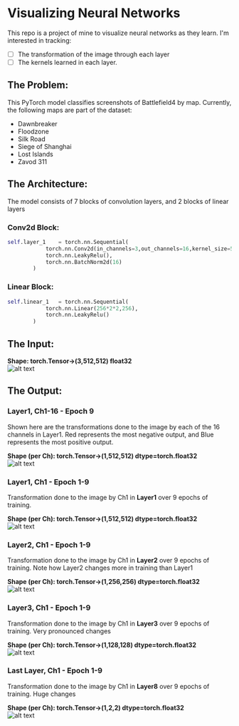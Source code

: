 # Visualizing Neural Networks
This repo is a project of mine to visualize neural networks as they learn. I'm interested in tracking:
- [ ] The transformation of the image through each layer
- [ ] The kernels learned in each layer.

## The Problem: 
This PyTorch model classifies screenshots of Battlefield4 by map. 
Currently, the following maps are part of the dataset:
- Dawnbreaker
- Floodzone
- Silk Road
- Siege of Shanghai
- Lost Islands
- Zavod 311

## The Architecture: 
The model consists of 7 blocks of convolution layers, and 2 blocks of linear layers  
### Conv2d Block:
```python
self.layer_1    = torch.nn.Sequential(
            torch.nn.Conv2d(in_channels=3,out_channels=16,kernel_size=5,stride=1,padding=2,bias=True),
            torch.nn.LeakyRelu(),
            torch.nn.BatchNorm2d(16)
        )
```  
### Linear Block:
```python
self.linear_1   = torch.nn.Sequential(
            torch.nn.Linear(256*2*2,256),
            torch.nn.LeakyRelu()
        )
```
## The Input:    
**Shape: torch.Tensor->(3,512,512) float32**  
![alt text](https://github.com/steinshark/VisualizedML/blob/main/BaseImg.jpg?raw=true)

## The Output: 

### Layer1, Ch1-16 - Epoch 9
Shown here are the transformations done to the image by each of the 16 channels in Layer1. Red represents the most negative output, and Blue represents the most positive output.  

**Shape (per Ch): torch.Tensor->(1,512,512) dtype=torch.float32**  
![alt text](https://github.com/steinshark/VisualizedML/blob/main/Layer1_ep0.jpg?raw=true)


### Layer1, Ch1 - Epoch 1-9
Transformation done to the image by Ch1 in **Layer1** over 9 epochs of training.  

**Shape (per Ch): torch.Tensor->(1,512,512) dtype=torch.float32**  
![alt text](https://github.com/steinshark/VisualizedML/blob/main/Layer1_ch1.jpg?raw=true)


### Layer2, Ch1 - Epoch 1-9
Transformation done to the image by Ch1 in **Layer2** over 9 epochs of training. Note how Layer2 changes more in training than Layer1  

**Shape (per Ch): torch.Tensor->(1,256,256) dtype=torch.float32**  
![alt text](https://github.com/steinshark/VisualizedML/blob/main/Layer2_ch1.jpg?raw=true)


### Layer3, Ch1 - Epoch 1-9
Transformation done to the image by Ch1 in **Layer3** over 9 epochs of training. Very pronounced changes

**Shape (per Ch): torch.Tensor->(1,128,128) dtype=torch.float32**  
![alt text](https://github.com/steinshark/VisualizedML/blob/main/Layer3_ch1.jpg?raw=true)


### Last Layer, Ch1 - Epoch 1-9
Transformation done to the image by Ch1 in **Layer8** over 9 epochs of training. Huge changes

**Shape (per Ch): torch.Tensor->(1,2,2) dtype=torch.float32**  
![alt text](https://github.com/steinshark/VisualizedML/blob/main/Layer8_ch1.jpg?raw=true)